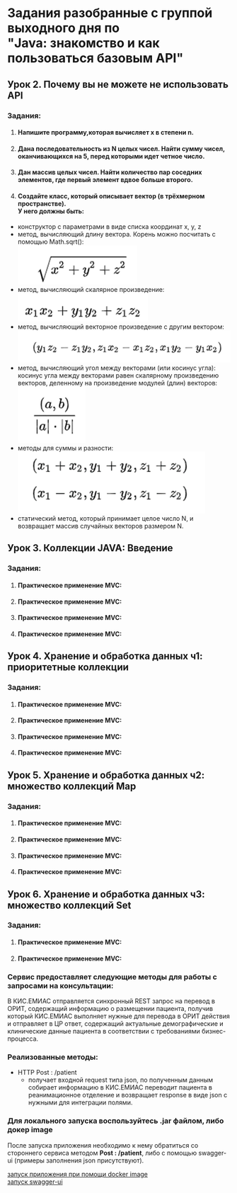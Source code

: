 # **Задания разобранные с группой выходного дня по <br> "Java: знакомство и как пользоваться базовым API"**

## **Урок 2. Почему вы не можете не использовать API**
### Задания:
1. #### Напишите программу,которая вычисляет x в степени n.
2. #### Дана последовательность из N целых чисел. Найти сумму чисел, оканчивающихся на 5, перед которыми идет четное число.
3. #### Дан массив целых чисел. Найти количество пар соседних элементов, где первый элемент вдвое больше второго.
4. #### Создайте класс, который описывает вектор (в трёхмерном пространстве). <br>  У него должны быть:
+	конструктор с параметрами в виде списка координат x, y, z
+	метод, вычисляющий длину вектора. Корень можно посчитать с помощью Math.sqrt(): <br>
![img.png](src%2Fmain%2Fjava%2Fimage%2Fimg.png)
+	метод, вычисляющий скалярное произведение: <br>
![img_1.png](src%2Fmain%2Fjava%2Fimage%2Fimg_1.png)
+	метод, вычисляющий векторное произведение с другим вектором: <br>
![img_2.png](src%2Fmain%2Fjava%2Fimage%2Fimg_2.png)
+	метод, вычисляющий угол между векторами (или косинус угла): косинус угла между векторами равен скалярному произведению векторов, деленному на произведение модулей (длин) векторов: <br>
![img_3.png](src%2Fmain%2Fjava%2Fimage%2Fimg_3.png)
+	методы для суммы и разности: <br>
![img_4.png](src%2Fmain%2Fjava%2Fimage%2Fimg_4.png)
+	статический метод, который принимает целое число N, и возвращает массив случайных векторов размером N.
## **Урок 3. Коллекции JAVA: Введение**
### Задания:
1. #### Практическое применение MVC:
2. #### Практическое применение MVC:
3. #### Практическое применение MVC:
4. #### Практическое применение MVC:
## **Урок 4. Хранение и обработка данных ч1: приоритетные коллекции**
### Задания:
1. #### Практическое применение MVC:
2. #### Практическое применение MVC:
3. #### Практическое применение MVC:
4. #### Практическое применение MVC:
## **Урок 5. Хранение и обработка данных ч2: множество коллекций Map**
### Задания:
1. #### Практическое применение MVC:
2. #### Практическое применение MVC:
3. #### Практическое применение MVC:
4. #### Практическое применение MVC:
## **Урок 6. Хранение и обработка данных ч3: множество коллекций Set**
### Задания:
1. #### Практическое применение MVC:
2. #### Практическое применение MVC:

### Сервис предоставляет следующие методы для работы с запросами на консультации:
В КИС.ЕМИАС отправляется синхронный REST запрос на перевод в ОРИТ, содержащий информацию о размещении пациента,
получив который КИС.ЕМИАС выполняет нужные для перевода в ОРИТ действия и отправляет в ЦР ответ, содержащий
актуальные демографические и клинические данные пациента в соответствии с требованиями бизнес-процесса.

### Реализованные методы:
- HTTP Post : /patient
    - получает входной request типа json, по полученным данным собирает
      информацию в КИС.ЕМИАС переводит пациента в реанимационное отделение и
      возвращает response в виде json с нужными для интеграции полями.


### Для локального запуска воспользуйтесь .jar файлом, либо докер image
После запуска приложения необходимо к нему обратиться со стороннего сервиса методом
**Post : /patient**, либо с помощью swagger-ui (примеры заполнения json присутствуют).

[запуск приложения при помощи docker image](help.md)<br>
[запуск swagger-ui](help.md)